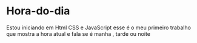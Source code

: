 # Hora-do-dia
Estou iniciando em Html CSS e JavaScript esse é o meu primeiro trabalho que mostra a hora atual e fala se é manha , tarde ou noite
